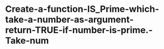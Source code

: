 # Create-a-function-IS_Prime-which-take-a-number-as-argument-return-TRUE-if-number-is-prime.-Take-num